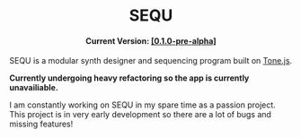 <h1 align="center">SEQU</h1>
<h4 align="center">Current Version: <a href="">[0.1.0-pre-alpha]</a></h4>

SEQU is a modular synth designer and sequencing program built on <a href="https://tonejs.github.io/">Tone.js</a>.

**Currently undergoing heavy refactoring so the app is currently unavailiable.**

I am constantly working on SEQU in my spare time as a passion project.
This project is in very early development so there are a lot of bugs and missing features!